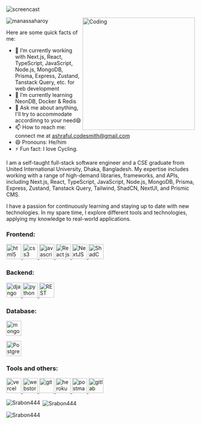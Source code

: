 <!--
**Srabon444/srabon444** is a ✨ _special_ ✨ repository because its `README.md` (this file) appears on your GitHub profile.

# Hi, I'm Ashraful, a CS undergrad who loves learning about new things and loves to develop new softwares. 👋🏾👨‍🎓‍💻
## Hello World! :sparkling_heart: 👋🏽 
### I :heart: GitHub :octocat:
![](https://github-readme-stats.vercel.app/api?username=srabon444&show_icons=true&line_height=30)
<!--
**Srabon444/srabon444** is a ✨ _special_ ✨ repository because its `README.md` (this file) appears on your GitHub profile.
-->
![screencast](https://i.imgur.com/DeqkkuI.gif)

<img align="right" alt="Coding" width="300" src="https://i.imgur.com/13UxgZi.gif">

<p align="left"> <img src="https://komarev.com/ghpvc/?username=Srabon444&label=Profile%20views&color=0e75b6&style=flat" alt="manassaharoy" /> </p>
Here are some quick facts of me:

- 🔭 I’m currently working with Next.js, React, TypeScript, JavaScript, Node.js, MongoDB, Prisma, Express, Zustand, Tanstack Query, etc. for web development
- 🌱 I’m currently learning NeonDB, Docker & Redis
- 💬 Ask me about anything, I'll try to accommodate accordinng to your need😄
- 📫 How to reach me: connect me at ashraful.codesmith@gmail.com
- 😄 Pronouns: He/him
- ⚡ Fun fact: I love Cycling.

I am a self-taught full-stack software engineer and a CSE graduate from United International University, Dhaka, Bangladesh. My expertise includes working with a range of high-demand libraries, frameworks, and APIs, including Next.js, React, TypeScript, JavaScript, Node.js, MongoDB, Prisma, Express, Zustand, Tanstack Query, Tailwind, ShadCN, NextUI, and Prismic CMS.

I have a passion for continuously learning and staying up to date with new technologies. In my spare time, I explore different tools and technologies, applying my knowledge to real-world applications.

<h3 align="left">Frontend:</h3>

<p align="left"> 

  <a href="https://www.w3.org/html/" target="_blank" rel="noreferrer"> <img src="https://img.icons8.com/color/344/html-5--v1.png" alt="html5" width="40" height="40"/> </a>
  <a href="https://www.w3schools.com/css/" target="_blank" rel="noreferrer"> <img src="https://img.icons8.com/color/344/css3.png" alt="css3" width="40" height="40"/> </a> 
  <a href="https://developer.mozilla.org/en-US/docs/Web/JavaScript" target="_blank" rel="noreferrer"> <img src="https://img.icons8.com/color/344/javascript--v1.png" alt="javascript" width="40" height="40"/> </a> 
  <a href="https://reactjs.org/" target="_blank" rel="noreferrer"> <img src="https://img.icons8.com/office/344/react.png" alt="React js" width="40" height="40"/> </a> 
   <a href="https://nextjs.org/" target="_blank" rel="noreferrer"> <img src="https://www.vectorlogo.zone/logos/nextjs/nextjs-ar21.svg" alt="NextJS" width="40" height="40"/> </a> 
  <a href="https://ui.shadcn.com/" target="_blank" rel="noreferrer"> <img src="https://avatars.githubusercontent.com/u/139895814?s=200&v=4" alt="ShadCN" width="40" height="40"/> </a> 
  
  
</p>


<h3 align="left">Backend:</h3>

<p align="left"> 
  
  <a href="https://www.djangoproject.com/" target="_blank" rel="noreferrer"> <img src="https://img.icons8.com/external-tal-revivo-filled-tal-revivo/344/external-django-a-high-level-python-web-framework-that-encourages-rapid-development-logo-filled-tal-revivo.png" alt="django" width="40" height="40"/> </a> 
  <a href="https://www.python.org" target="_blank" rel="noreferrer"> <img src="https://img.icons8.com/color/344/python--v1.png" alt="python" width="40" height="40"/> </a> 
  <a href="#" target="_blank" rel="noreferrer"> <img src="https://img.icons8.com/color/344/api-settings.png" alt="REST API" width="40" height="40"/> </a> 

</p>

<h3 align="left">Database:</h3>
<p align="left"> 
  <a href="https://www.mongodb.com/" target="_blank" rel="noreferrer"> <img src="https://encrypted-tbn0.gstatic.com/images?q=tbn:ANd9GcS1vRc1uqOLholXlImjJJlVSiQHPPs9Vhu_4hC2bTWhow&s" alt="mongodb" width="40" height="40"/> </a>
<!--   <a href="https://www.supabase.com/" target="_blank" rel="noreferrer"> <img src="https://raw.githubusercontent.com/github/explore/f4ec5347a36e06540a69376753a7c37a8cb5a136/topics/supabase/supabase.png" alt="supabase" width="40" height="40"/> </a> -->
<!--  <a href="https://www.mysql.com/" target="_blank" rel="noreferrer"> <img src="https://img.icons8.com/color/344/mysql-logo.png" alt="mysql" width="40" height="40"/> </a> -->
  
  <a href="https://www.postgresql.org/" target="_blank" rel="noreferrer"> <img src="https://img.icons8.com/color/344/postgreesql.png" alt="PostgreSQL" width="40" height="40"/> </a>
  
    
</p>

<h3 align="left">Tools and others:</h3>

<p align="left"> 
  <a href="https://vercel.com/" target="_blank" rel="noreferrer"> <img src="https://github.com/gilbarbara/logos/blob/main/logos/vercel.svg" alt="vercel" width="40" height="40"/> </a> 
<a href="https://www.jetbrains.com/webstorm/" target="_blank" rel="noreferrer"> <img src="https://github.com/gilbarbara/logos/blob/main/logos/webstorm.svg" alt="webstorm" width="40" height="40"/> </a> 
  <a href="https://git-scm.com/" target="_blank" rel="noreferrer"> <img src="https://www.vectorlogo.zone/logos/git-scm/git-scm-icon.svg" alt="git" width="40" height="40"/> </a> 
  <a href="https://heroku.com" target="_blank" rel="noreferrer"> <img src="https://www.vectorlogo.zone/logos/heroku/heroku-icon.svg" alt="heroku" width="40" height="40"/> </a> 
  <a href="https://postman.com" target="_blank" rel="noreferrer"> <img src="https://www.vectorlogo.zone/logos/getpostman/getpostman-icon.svg" alt="postman" width="40" height="40"/> </a> 
    <a href="https://gitlab.com/" target="_blank" rel="noreferrer"> <img src="https://www.vectorlogo.zone/logos/gitlab/gitlab-icon.svg" alt="gitlab" width="40" height="40"/> </a> 
  
</p>

<p><img align="left" src="https://github-readme-stats.vercel.app/api/top-langs?username=Srabon444&theme=codeSTACKr&show_icons=true&locale=en&layout=compact" alt="Srabon444" /></p>

<p>&nbsp;<img align="center" src="https://github-readme-stats.vercel.app/api?username=Srabon444&theme=codeSTACKr&show_icons=true"  alt="Srabon444" /></p>

<p><img align="center" src="https://github-readme-streak-stats.herokuapp.com/?user=Srabon444&&theme=gotham"  alt="Srabon444" /></p>
